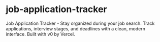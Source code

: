 # job-application-tracker
Job Application Tracker - Stay organized during your job search. Track applications, interview stages, and deadlines with a clean, modern interface. Built with v0 by Vercel.
